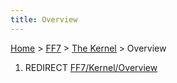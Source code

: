 ```yaml
---
title: Overview
---
```


[Home](Main%20Page.md) > [FF7](FF7.md) > [The Kernel](FF7/The%20Kernel.md) > Overview

1.  REDIRECT [FF7/Kernel/Overview][]

  [FF7/Kernel/Overview]: ../../Kernel/Overview.md "wikilink"
